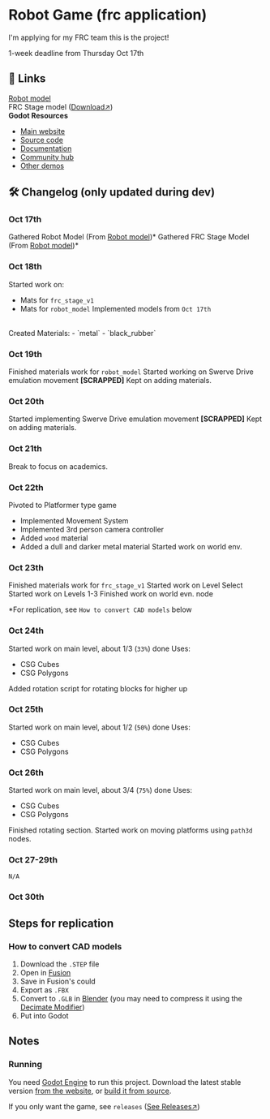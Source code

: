 # Robot Game (frc application)
I'm applying for my FRC team this is the project!

1-week deadline from Thursday Oct 17th

## 🔗 Links 
[Robot model](https://grabcad.com/library/frc-2881-2024-off-season-robot-1) <br>
FRC Stage model ([Download↗](https://firstfrc.blob.core.windows.net/frc2024/FieldAssets/CRESCENDO2024Field-STEP.zip)) <br>
**Godot Resources** <br>
- [Main website](https://godotengine.org)
- [Source code](https://github.com/godotengine/godot)
- [Documentation](http://docs.godotengine.org)
- [Community hub](https://godotengine.org/community)
- [Other demos](https://github.com/godotengine/godot-demo-projects)


## 🛠️ Changelog (only updated during dev)

### Oct 17th
Gathered Robot Model (From [Robot model](https://grabcad.com/library/frc-2881-2024-off-season-robot-1))* 
Gathered FRC Stage Model (From [Robot model](https://grabcad.com/library/frc-2881-2024-off-season-robot-1))* 

### Oct 18th
Started work on:
 - Mats for `frc_stage_v1`
 - Mats for `robot_model`
Implemented models from `Oct 17th`
<br>
Created Materials:
 - `metal`
 - `black_rubber`

### Oct 19th
Finished materials work for `robot_model`
Started working on Swerve Drive emulation movement **[SCRAPPED]**
Kept on adding materials. 

### Oct 20th
Started implementing Swerve Drive emulation movement **[SCRAPPED]**
Kept on adding materials. 

### Oct 21th
Break to focus on academics.

### Oct 22th
Pivoted to Platformer type game
 - Implemented Movement System
 - Implemented 3rd person camera controller
 - Added `wood` material
 - Added a dull and darker metal material
Started work on world env.

### Oct 23th
Finished materials work for `frc_stage_v1`
Started work on Level Select
Started work on Levels 1-3
Finished work on world evn. node

*For replication, see `How to convert CAD models` below

### Oct 24th
Started work on main level, about 1/3 (`33%`) done
Uses: 
 - CSG Cubes
 - CSG Polygons

Added rotation script for rotating blocks for higher up

### Oct 25th
Started work on main level, about 1/2 (`50%`) done
Uses: 
 - CSG Cubes
 - CSG Polygons

### Oct 26th
Started work on main level, about 3/4 (`75%`) done
Uses: 
 - CSG Cubes
 - CSG Polygons

Finished rotating section.
Started work on moving platforms using `path3d` nodes.

### Oct 27-29th
`N/A`

### Oct 30th


## Steps for replication
### How to convert CAD models
1. Download the `.STEP` file
2. Open in [Fusion](https://www.autodesk.com/products/fusion-360/overview)
3. Save in Fusion's could
4. Export as `.FBX`
5. Convert to `.GLB` in [Blender](https://www.blender.org/) (you may need to compress it using the [Decimate Modifier](https://docs.blender.org/manual/en/latest/modeling/modifiers/generate/decimate.html))
6. Put into Godot

## Notes
### Running

You need [Godot Engine](https://godotengine.org) to run this project.
Download the latest stable version [from the website](https://godotengine.org/download/),
or [build it from source](https://github.com/godotengine/godot).

If you only want the game, see `releases` ([See Releases↗](https://github.com/Acorn-Studios/robot-game-frc-application/releases))
